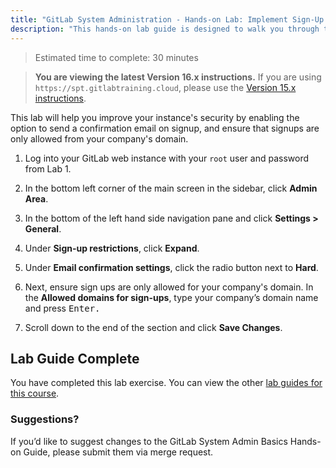 ```yaml
---
title: "GitLab System Administration - Hands-on Lab: Implement Sign-Up Restrictions"
description: "This hands-on lab guide is designed to walk you through the lab exercises used in the GitLab System Administration course."
---
```


> Estimated time to complete: 30 minutes

> **You are viewing the latest Version 16.x instructions.** If you are using `https://spt.gitlabtraining.cloud`, please use the [Version 15.x instructions](https://gitlab.com/gitlab-com/content-sites/handbook/-/blob/d14ee71aeac2054c72ce96e8b35ba2511f86a7ca/content/handbook/customer-success/professional-services-engineering/education-services/sysadminhandson5.md).


This lab will help you improve your instance's security by enabling the option to send a confirmation email on signup, and ensure that signups are only allowed from your company's domain. 

1. Log into your GitLab web instance with your `root` user and password from Lab 1.

1. In the bottom left corner of the main screen in the sidebar, click **Admin Area**.

1. In the bottom of the left hand side navigation pane and click **Settings > General**.

1. Under **Sign-up restrictions**, click **Expand**.  

1. Under **Email confirmation settings**, click the radio button next to **Hard**.

1. Next, ensure sign ups are only allowed for your company's domain. In the **Allowed domains for sign-ups**, type your company’s domain name and press <kbd>Enter<kbd>.  

1. Scroll down to the end of the section and click **Save Changes**. 

## Lab Guide Complete

You have completed this lab exercise. You can view the other [lab guides for this course](/handbook/customer-success/professional-services-engineering/education-services/sysadminhandson).

### Suggestions?

If you’d like to suggest changes to the GitLab System Admin Basics Hands-on Guide, please submit them via merge request.

